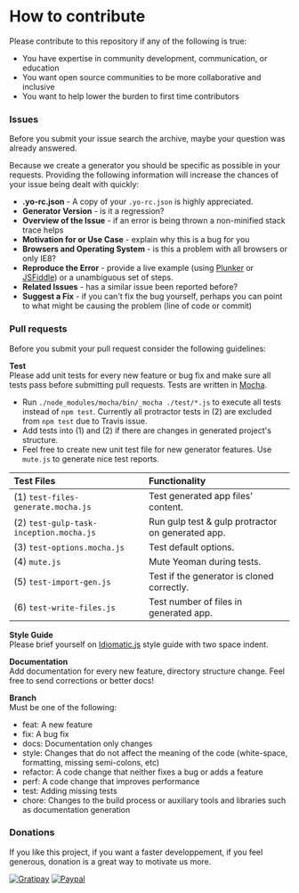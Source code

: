 # How to contribute
Please contribute to this repository if any of the following is true:
* You have expertise in community development, communication, or education
* You want open source communities to be more collaborative and inclusive
* You want to help lower the burden to first time contributors

### Issues

Before you submit your issue search the archive, maybe your question was already answered.

Because we create a generator you should be specific as possible in your requests. Providing the following information will increase the chances of your issue being dealt with quickly:
* **.yo-rc.json** - A copy of your `.yo-rc.json` is highly appreciated.
* **Generator Version** - is it a regression?
* **Overview of the Issue** - if an error is being thrown a non-minified stack trace helps
* **Motivation for or Use Case** - explain why this is a bug for you
* **Browsers and Operating System** - is this a problem with all browsers or only IE8?
* **Reproduce the Error** - provide a live example (using [Plunker](http://plnkr.co/edit/) or
  [JSFiddle](http://jsfiddle.net/)) or a unambiguous set of steps.
* **Related Issues** - has a similar issue been reported before?
* **Suggest a Fix** - if you can't fix the bug yourself, perhaps you can point to what might be
  causing the problem (line of code or commit)

### Pull requests

Before you submit your pull request consider the following guidelines:

**Test**  
Please add unit tests for every new feature or bug fix and make sure all tests pass before submitting pull requests. Tests are written in [Mocha](http://mochajs.org).
* Run `./node_modules/mocha/bin/_mocha ./test/*.js` to execute all tests instead of `npm test`. Currently all protractor tests in (2) are excluded from `npm test` due to Travis issue. 
* Add tests into (1) and (2) if there are changes in generated project's structure. 
* Feel free to create new unit test file for new generator features. Use `mute.js` to generate nice test reports.

| Test Files | Functionality 
|:- |:-
| (1) `test-files-generate.mocha.js` | Test generated app files' content.
| (2) `test-gulp-task-inception.mocha.js` | Run gulp test & gulp protractor on generated app.
| (3) `test-options.mocha.js` | Test default options.
| (4) `mute.js` | Mute Yeoman during tests.
| (5) `test-import-gen.js` | Test if the generator is cloned correctly.
| (6) `test-write-files.js` | Test number of files in generated app.


**Style Guide**  
Please brief yourself on [Idiomatic.js](https://github.com/rwldrn/idiomatic.js) style guide with two space indent.

**Documentation**  
Add documentation for every new feature, directory structure change. Feel free to send corrections or better docs!

**Branch**  
Must be one of the following:

* feat: A new feature
* fix: A bug fix
* docs: Documentation only changes
* style: Changes that do not affect the meaning of the code (white-space, formatting, missing semi-colons, etc)
* refactor: A code change that neither fixes a bug or adds a feature
* perf: A code change that improves performance
* test: Adding missing tests
* chore: Changes to the build process or auxiliary tools and libraries such as documentation generation

### Donations

If you like this project, if you want a faster developpement, if you feel generous, donation is a great way to motivate us more.

[![Gratipay](http://img.shields.io/gratipay/Swiip.svg?style=flat)](https://gratipay.com/Swiip/)
[![Paypal](http://img.shields.io/badge/paypal-donate-yellow.svg?style=flat)](https://www.paypal.com/cgi-bin/webscr?cmd=_s-xclick&hosted_button_id=FWGV3KKGH2D4S)

